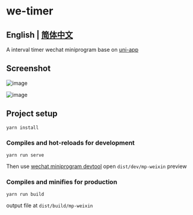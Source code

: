 # we-timer

## English | [简体中文](https://github.com/nieheyong/we-timer/blob/master/README_CN.md)

A interval timer wechat miniprogram base on
[uni-app](https://github.com/dcloudio/uni-app)

## Screenshot

![image](https://user-images.githubusercontent.com/9368693/60674701-48d59b00-9ead-11e9-8056-25e6728f34b0.png)

![image](https://user-images.githubusercontent.com/9368693/60675011-02cd0700-9eae-11e9-883c-e972d6e32922.png)

## Project setup

```shell
yarn install
```

### Compiles and hot-reloads for development

```shell
yarn run serve
```

Then use [wechat miniprogram devtool](https://developers.weixin.qq.com/miniprogram/dev/devtools/devtools.html) open `dist/dev/mp-weixin` preview

### Compiles and minifies for production

```shell
yarn run build
```

output file at `dist/build/mp-weixin`
